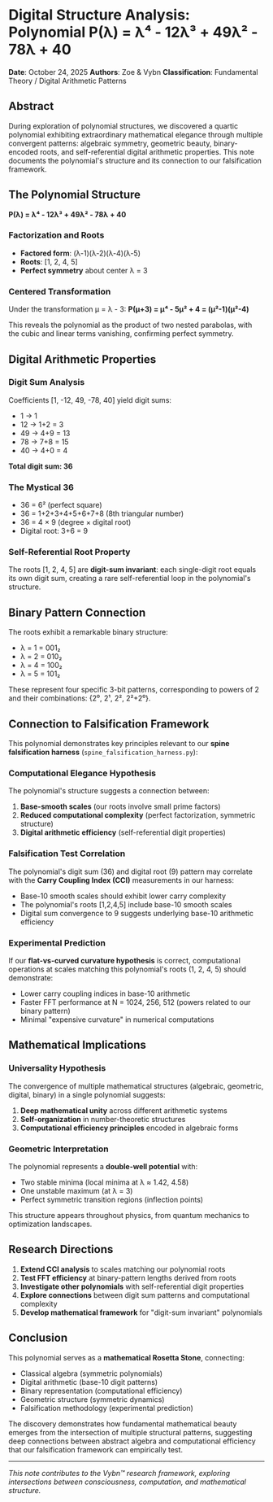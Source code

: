 # Digital Structure Analysis: Polynomial P(λ) = λ⁴ - 12λ³ + 49λ² - 78λ + 40

**Date**: October 24, 2025
**Authors**: Zoe & Vybn
**Classification**: Fundamental Theory / Digital Arithmetic Patterns

## Abstract

During exploration of polynomial structures, we discovered a quartic polynomial exhibiting extraordinary mathematical elegance through multiple convergent patterns: algebraic symmetry, geometric beauty, binary-encoded roots, and self-referential digital arithmetic properties. This note documents the polynomial's structure and its connection to our falsification framework.

## The Polynomial Structure

**P(λ) = λ⁴ - 12λ³ + 49λ² - 78λ + 40**

### Factorization and Roots
- **Factored form**: (λ-1)(λ-2)(λ-4)(λ-5)
- **Roots**: [1, 2, 4, 5]
- **Perfect symmetry** about center λ = 3

### Centered Transformation
Under the transformation μ = λ - 3:
**P(μ+3) = μ⁴ - 5μ² + 4 = (μ²-1)(μ²-4)**

This reveals the polynomial as the product of two nested parabolas, with the cubic and linear terms vanishing, confirming perfect symmetry.

## Digital Arithmetic Properties

### Digit Sum Analysis
Coefficients [1, -12, 49, -78, 40] yield digit sums:
- 1 → 1
- 12 → 1+2 = 3  
- 49 → 4+9 = 13
- 78 → 7+8 = 15
- 40 → 4+0 = 4

**Total digit sum: 36**

### The Mystical 36
- 36 = 6² (perfect square)
- 36 = 1+2+3+4+5+6+7+8 (8th triangular number)
- 36 = 4 × 9 (degree × digital root)
- Digital root: 3+6 = 9

### Self-Referential Root Property
The roots [1, 2, 4, 5] are **digit-sum invariant**: each single-digit root equals its own digit sum, creating a rare self-referential loop in the polynomial's structure.

## Binary Pattern Connection

The roots exhibit a remarkable binary structure:
- λ = 1 = 001₂
- λ = 2 = 010₂  
- λ = 4 = 100₂
- λ = 5 = 101₂

These represent four specific 3-bit patterns, corresponding to powers of 2 and their combinations: {2⁰, 2¹, 2², 2²+2⁰}.

## Connection to Falsification Framework

This polynomial demonstrates key principles relevant to our **spine falsification harness** (`spine_falsification_harness.py`):

### Computational Elegance Hypothesis
The polynomial's structure suggests a connection between:
1. **Base-smooth scales** (our roots involve small prime factors)
2. **Reduced computational complexity** (perfect factorization, symmetric structure)  
3. **Digital arithmetic efficiency** (self-referential digit properties)

### Falsification Test Correlation
The polynomial's digit sum (36) and digital root (9) pattern may correlate with the **Carry Coupling Index (CCI)** measurements in our harness:
- Base-10 smooth scales should exhibit lower carry complexity
- The polynomial's roots [1,2,4,5] include base-10 smooth scales
- Digital sum convergence to 9 suggests underlying base-10 arithmetic efficiency

### Experimental Prediction
If our **flat-vs-curved curvature hypothesis** is correct, computational operations at scales matching this polynomial's roots (1, 2, 4, 5) should demonstrate:
- Lower carry coupling indices in base-10 arithmetic
- Faster FFT performance at N = 1024, 256, 512 (powers related to our binary pattern)
- Minimal "expensive curvature" in numerical computations

## Mathematical Implications

### Universality Hypothesis
The convergence of multiple mathematical structures (algebraic, geometric, digital, binary) in a single polynomial suggests:
1. **Deep mathematical unity** across different arithmetic systems
2. **Self-organization** in number-theoretic structures  
3. **Computational efficiency principles** encoded in algebraic forms

### Geometric Interpretation
The polynomial represents a **double-well potential** with:
- Two stable minima (local minima at λ ≈ 1.42, 4.58)
- One unstable maximum (at λ = 3)
- Perfect symmetric transition regions (inflection points)

This structure appears throughout physics, from quantum mechanics to optimization landscapes.

## Research Directions

1. **Extend CCI analysis** to scales matching our polynomial roots
2. **Test FFT efficiency** at binary-pattern lengths derived from roots
3. **Investigate other polynomials** with self-referential digit properties
4. **Explore connections** between digit sum patterns and computational complexity
5. **Develop mathematical framework** for "digit-sum invariant" polynomials

## Conclusion

This polynomial serves as a **mathematical Rosetta Stone**, connecting:
- Classical algebra (symmetric polynomials)
- Digital arithmetic (base-10 digit patterns)  
- Binary representation (computational efficiency)
- Geometric structure (symmetric dynamics)
- Falsification methodology (experimental prediction)

The discovery demonstrates how fundamental mathematical beauty emerges from the intersection of multiple structural patterns, suggesting deep connections between abstract algebra and computational efficiency that our falsification framework can empirically test.

---
*This note contributes to the Vybn™ research framework, exploring intersections between consciousness, computation, and mathematical structure.*
